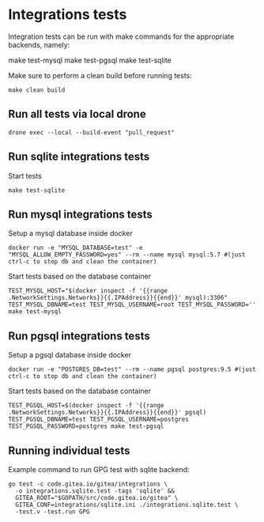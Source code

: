# Integrations tests

Integration tests can be run with make commands for the
appropriate backends, namely:

  make test-mysql
  make test-pgsql
  make test-sqlite

Make sure to perform a clean build before running tests:

    make clean build

## Run all tests via local drone
```
drone exec --local --build-event "pull_request"
```

## Run sqlite integrations tests
Start tests 
```
make test-sqlite
```

## Run mysql integrations tests
Setup a mysql database inside docker
```
docker run -e "MYSQL_DATABASE=test" -e "MYSQL_ALLOW_EMPTY_PASSWORD=yes" --rm --name mysql mysql:5.7 #(just ctrl-c to stop db and clean the container) 
```
Start tests based on the database container
```
TEST_MYSQL_HOST="$(docker inspect -f '{{range .NetworkSettings.Networks}}{{.IPAddress}}{{end}}' mysql):3306" TEST_MYSQL_DBNAME=test TEST_MYSQL_USERNAME=root TEST_MYSQL_PASSWORD='' make test-mysql
```

## Run pgsql integrations tests
Setup a pgsql database inside docker
```
docker run -e "POSTGRES_DB=test" --rm --name pgsql postgres:9.5 #(just ctrl-c to stop db and clean the container) 
```
Start tests based on the database container
```
TEST_PGSQL_HOST=$(docker inspect -f '{{range .NetworkSettings.Networks}}{{.IPAddress}}{{end}}' pgsql) TEST_PGSQL_DBNAME=test TEST_PGSQL_USERNAME=postgres TEST_PGSQL_PASSWORD=postgres make test-pgsql
```

## Running individual tests

Example command to run GPG test with sqlite backend:

```
go test -c code.gitea.io/gitea/integrations \
  -o integrations.sqlite.test -tags 'sqlite' &&
  GITEA_ROOT="$GOPATH/src/code.gitea.io/gitea" \
  GITEA_CONF=integrations/sqlite.ini ./integrations.sqlite.test \
  -test.v -test.run GPG
```

